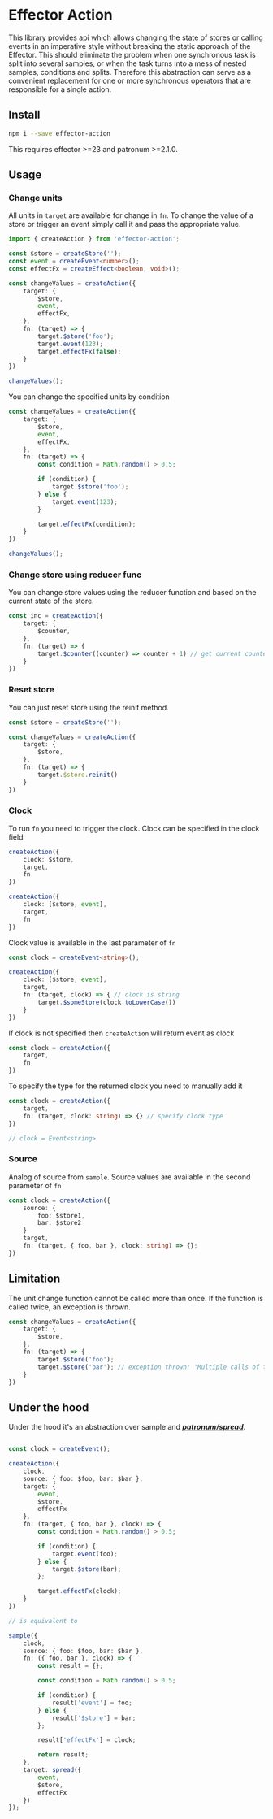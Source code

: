 # Effector Action
This library provides api which allows changing the state of stores or calling events in an imperative style without breaking the static approach of the Effector. This should eliminate the problem when one synchronous task is split into several samples, or when the task turns into a mess of nested samples, conditions and splits.
Therefore this abstraction can serve as a convenient replacement for one or more synchronous operators that are responsible for a single action.

## Install

```bash
npm i --save effector-action
```

This requires effector >=23 and patronum >=2.1.0.

## Usage

### Change units

All units in `target` are available for change in `fn`. To change the value of a store or trigger an event simply call it and pass the appropriate value.

```ts
import { createAction } from 'effector-action';

const $store = createStore('');
const event = createEvent<number>();
const effectFx = createEffect<boolean, void>();

const changeValues = createAction({
    target: {
        $store,
        event,
        effectFx,
    },
    fn: (target) => {
        target.$store('foo');
        target.event(123);
        target.effectFx(false);
    }
})

changeValues();
```

You can change the specified units by condition

```ts
const changeValues = createAction({
    target: {
        $store,
        event,
        effectFx,
    },
    fn: (target) => {
        const condition = Math.random() > 0.5;

        if (condition) {
            target.$store('foo');
        } else {
            target.event(123);
        }

        target.effectFx(condition);
    }
})

changeValues();
```
### Сhange store using reducer func

You can change store values ​​using the reducer function and based on the current state of the store.

```ts
const inc = createAction({
    target: {
        $counter,
    },
    fn: (target) => {
        target.$counter((counter) => counter + 1) // get current counter state and increment it
    }
})
```

### Reset store

You can just reset store using the reinit method. 

```ts
const $store = createStore('');

const changeValues = createAction({
    target: {
        $store,
    },
    fn: (target) => {
        target.$store.reinit()
    }
})
```

### Clock

To run `fn` you need to trigger the clock.
Clock can be specified in the clock field
```ts
createAction({
    clock: $store,
    target,
    fn
})

createAction({
    clock: [$store, event],
    target,
    fn
})
```

Сlock value is available in the last parameter of `fn`

```ts
const clock = createEvent<string>();

createAction({
    clock: [$store, event],
    target,
    fn: (target, clock) => { // clock is string
        target.$someStore(clock.toLowerCase())
    }
})
```

If clock is not specified then `createAction` will return event as clock

```ts
const clock = createAction({
    target,
    fn
})
```

To specify the type for the returned clock you need to manually add it

```ts
const clock = createAction({
    target,
    fn: (target, clock: string) => {} // specify clock type
})

// clock = Event<string>
```

### Source

Analog of source from `sample`. Source values ​​are available in the second parameter of `fn`

```ts
const clock = createAction({
    source: {
        foo: $store1,
        bar: $store2
    }
    target,
    fn: (target, { foo, bar }, clock: string) => {};
})
```

## Limitation

The unit change function cannot be called more than once. If the function is called twice, an exception is thrown.

```ts
const changeValues = createAction({
    target: {
        $store,
    },
    fn: (target) => {
        target.$store('foo');
        target.$store('bar'); // exception thrown: 'Multiple calls of the same unit in "fn" are not allowed'
    }
})
```

## Under the hood

Under the hood it's an abstraction over sample and **_[patronum/spread](https://patronum.effector.dev/methods/spread/)_**.

```ts

const clock = createEvent();

createAction({
    clock,
    source: { foo: $foo, bar: $bar },
    target: {
        event,
        $store,
        effectFx
    },
    fn: (target, { foo, bar }, clock) => {
        const condition = Math.random() > 0.5;

        if (condition) {
            target.event(foo);
        } else {
            target.$store(bar);
        };

        target.effectFx(clock);
    } 
})

// is equivalent to

sample({
    clock,
    source: { foo: $foo, bar: $bar },
    fn: ({ foo, bar }, clock) => {
        const result = {};

        const condition = Math.random() > 0.5;

        if (condition) {
            result['event'] = foo;
        } else {
            result['$store'] = bar;
        };

        result['effectFx'] = clock;

        return result;
    },
    target: spread({
        event,
        $store,
        effectFx
    })
});

```